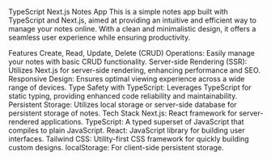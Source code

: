 TypeScript Next.js Notes App
This is a simple notes app built with TypeScript and Next.js, aimed at providing an intuitive and efficient way to manage your notes online. With a clean and minimalistic design, it offers a seamless user experience while ensuring productivity.

Features
Create, Read, Update, Delete (CRUD) Operations: Easily manage your notes with basic CRUD functionality.
Server-side Rendering (SSR): Utilizes Next.js for server-side rendering, enhancing performance and SEO.
Responsive Design: Ensures optimal viewing experience across a wide range of devices.
Type Safety with TypeScript: Leverages TypeScript for static typing, providing enhanced code reliability and maintainability.
Persistent Storage: Utilizes local storage or server-side database for persistent storage of notes.
Tech Stack
Next.js: React framework for server-rendered applications.
TypeScript: A typed superset of JavaScript that compiles to plain JavaScript.
React: JavaScript library for building user interfaces.
Tailwind CSS: Utility-first CSS framework for quickly building custom designs.
localStorage: For client-side persistent storage.
